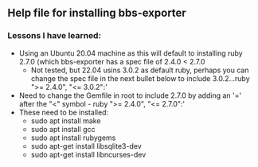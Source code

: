 ## Help file for installing bbs-exporter

### Lessons I have learned:

- Using an Ubuntu 20.04 machine as this will default to installing ruby 2.7.0 (which bbs-exporter has a spec file of 2.4.0 < 2.7.0
   + Not tested, but 22.04 usins 3.0.2 as default ruby, perhaps you can change the spec file in the next bullet below to include 3.0.2...ruby ">= 2.4.0", "<= 3.0.2":'
- Need to change the Gemfile in root to include 2.7.0 by adding an '=' after the "<" symbol -   ruby ">= 2.4.0", "<= 2.7.0":'
- These need to be installed:
   + sudo apt install make
   + sudo apt install gcc
   + sudo apt install rubygems
   + sudo apt-get install libsqlite3-dev
   + sudo apt-get install libncurses-dev
